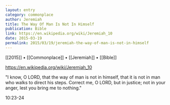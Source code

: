 ```yaml
---
layout: entry
category: commonplace
author: Jeremiah
title: The Way Of Man Is Not In Himself
publication: Bible
link: https://en.wikipedia.org/wiki/Jeremiah_10
date: 2015-03-19
permalink: 2015/03/19/jeremiah-the-way-of-man-is-not-in-himself
---
```


[[2015]] • [[Commonplace]] • [[Jeremiah]] • [[Bible]]

https://en.wikipedia.org/wiki/Jeremiah_10

"I know, O LORD, that the way of man is not in himself, that it is not in man who walks to direct his steps. Correct me, O LORD, but in justice; not in your anger, lest you bring me to nothing."

10:23-24
